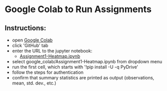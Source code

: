 # Google Colab to Run Assignments

## Instructions:

- open [Google Colab](https://colab.research.google.com/)
- click 'GitHub' tab
- enter the URL to the jupyter notebook:
    - [Assignment1-Heatmap.ipynb](https://github.com/geofflangenderfer/Assignments/blob/master/Assignment1/google_colab/Assignment1-Heatmap.ipynb)
- select google_colab/Assignment1-Heatmap.ipynb from dropdown menu
- run the first cell, which starts with '!pip install -U -q PyDrive' 
- follow the steps for authentication
- confirm that summary statistics are printed as output (observations, 
  mean, std. dev., etc.)


